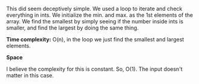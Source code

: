 This did seem deceptively simple. We used a loop to iterate and check everything in ints.
We initialize the min. and max. as the 1st elements of the array. We find the smallest by simply seeing if the number inside ints is smaller, and find the largest by doing the same thing.

**Time complexity:**
O(n), in the loop we just find the smallest and largest elements.

**Space**

I believe the complexity for this is constant. So, O(1). The input doesn't matter in this case.
